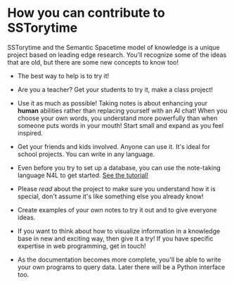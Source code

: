 
# How you can contribute to SSTorytime

SSTorytime and the Semantic Spacetime model of knowledge is a unique project based on leading edge research. You'll recognize some of the ideas that are old, but there are some new concepts to know too!

* The best way to help is to try it!

* Are you a teacher? Get your students to try it, make a class project!

* Use it as much as possible! Taking notes is about enhancing your **human** abilities rather than replacing yourself with an AI chat! When you choose your own words, you understand more powerfully than when someone puts words in your mouth! Start small and expand as you feel inspired.

* Get your friends and kids involved. Anyone can use it. It's ideal for school projects. You can write in any language.

* Even before you try to set up a database, you can use the note-taking language N4L to get started.
[See the tutorial!](Tutorial.md)

* Please *read* about the project to make sure you understand how it is special, don't assume it's like something else you already know!

* Create examples of your own notes to try it out and to give everyone ideas. 

* If you want to think about how to visualize information in a knowledge base in new and exciting way, then give it a try! If you have specific expertise in web programming, get in touch!

* As the documentation becomes more complete, you'll be able to write your own programs to query data. Later there will be a Python interface too.